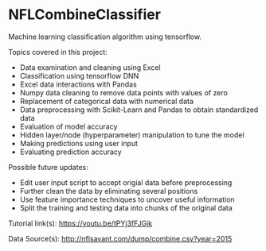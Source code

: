 # NFLCombineClassifier
Machine learning classification algorithm using tensorflow.

Topics covered in this project:
- Data examination and cleaning using Excel
- Classification using tensorflow DNN
- Excel data interactions with Pandas
- Numpy data cleaning to remove data points with values of zero
- Replacement of categorical data with numerical data
- Data preprocessing with Scikit-Learn and Pandas to obtain standardized data
- Evaluation of model accuracy
- Hidden layer/node (hyperparameter) manipulation to tune the model
- Making predictions using user input
- Evaluating prediction accuracy

Possible future updates:
- Edit user input script to accept origial data before preprocessing
- Further clean the data by eliminating several positions
- Use feature importance techniques to uncover useful information
- Split the training and testing data into chunks of the original data

Tutorial link(s):
https://youtu.be/tPYj3fFJGjk

Data Source(s):
http://nflsavant.com/dump/combine.csv?year=2015
